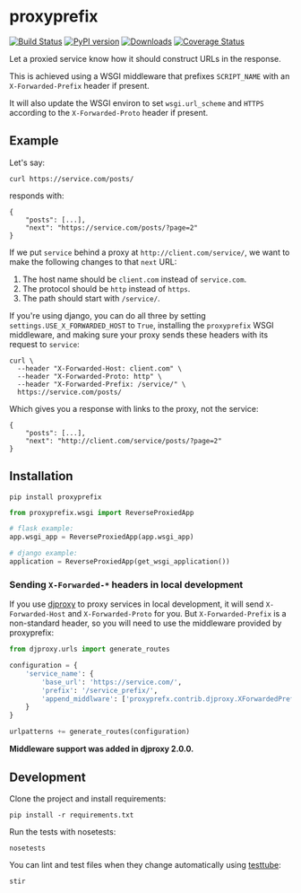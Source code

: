 # proxyprefix
[![Build Status](https://travis-ci.org/yola/proxyprefix.svg?branch=master)](https://travis-ci.org/yola/proxyprefix)
[![PyPI version](https://badge.fury.io/py/proxyprefix.svg)](http://badge.fury.io/py/proxyprefix)
[![Downloads](https://pypip.in/download/proxyprefix/badge.svg?style=flat)](https://pypi.python.org/pypi/proxyprefix/)
[![Coverage Status](https://coveralls.io/repos/yola/proxyprefix/badge.svg?branch=master)](https://coveralls.io/r/yola/proxyprefix?branch=master)

Let a proxied service know how it should construct URLs in the response.

This is achieved using a WSGI middleware that prefixes `SCRIPT_NAME` with an
`X-Forwarded-Prefix` header if present.

It will also update the WSGI environ to set `wsgi.url_scheme` and `HTTPS`
according to the `X-Forwarded-Proto` header if present.

## Example

Let's say:

`curl https://service.com/posts/`

responds with:

```
{
    "posts": [...],
    "next": "https://service.com/posts/?page=2"
}
```

If we put `service` behind a proxy at `http://client.com/service/`, we want to
make the following changes to that `next` URL:

1. The host name should be `client.com` instead of `service.com`.
2. The protocol should be `http` instead of `https`.
3. The path should start with `/service/`.

If you're using django, you can do all three by setting
`settings.USE_X_FORWARDED_HOST` to `True`, installing the `proxyprefix` WSGI
middleware, and making sure your proxy sends these headers with its request to
`service`:

```
curl \
  --header "X-Forwarded-Host: client.com" \
  --header "X-Forwarded-Proto: http" \
  --header "X-Forwarded-Prefix: /service/" \
  https://service.com/posts/
```

Which gives you a response with links to the proxy, not the service:

```
{
    "posts": [...],
    "next": "http://client.com/service/posts/?page=2"
}
```

## Installation

```
pip install proxyprefix
```

```python
from proxyprefix.wsgi import ReverseProxiedApp

# flask example:
app.wsgi_app = ReverseProxiedApp(app.wsgi_app)

# django example:
application = ReverseProxiedApp(get_wsgi_application())
```

### Sending `X-Forwarded-*` headers in local development

If you use [djproxy](https://github.com/thomasw/djproxy) to proxy services in
local development, it will send `X-Forwarded-Host` and `X-Forwarded-Proto` for
you. But `X-Forwarded-Prefix` is a non-standard header, so you will need to use
the middleware provided by proxyprefix:

```python
from djproxy.urls import generate_routes

configuration = {
    'service_name': {
        'base_url': 'https://service.com/',
        'prefix': '/service_prefix/',
        'append_middlware': ['proxyprefx.contrib.djproxy.XForwardedPrefix']
    }
}

urlpatterns += generate_routes(configuration)
```

**Middleware support was added in djproxy 2.0.0.**

## Development

Clone the project and install requirements:

```
pip install -r requirements.txt
```

Run the tests with nosetests:

```
nosetests
```

You can lint and test files when they change automatically using
[testtube](https://github.com/thomasw/testtube):

```
stir
```
